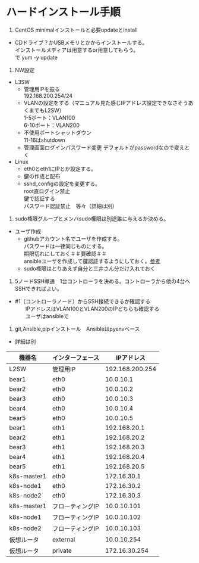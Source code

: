 # ハードインストール手順
1. CentOS minimalインストールと必要updateとinstall
  - CDドライブ？かUSBメモリとかからインストールする。  
  インストールメディアは用意するor用意してもらう。  
  で yum -y update  

1. NW設定
  - L3SW
    - 管理用IPを振る  
    192.168.200.254/24
    - VLANの設定をする（マニュアル見た感じIPアドレス設定できなさそうあくまでもL2SW）  
    1-5ポート：VLAN100  
    6-10ポート：VLAN200  
    - 不使用ポートシャットダウン  
    11-16はshutdown
    - 管理画面ログインパスワード変更
    デフォルトがpasswordなので変えとく  
- Linux
    - eth0とeth1にIPとか設定する。
    - 鍵の作成と配布
    - sshd_configの設定を変更する。  
    root直ログイン禁止  
    鍵で認証する  
    パスワード認証禁止　等々（詳細は別）  

1. sudo権限グループとメンバsudo権限は別途誰に与えるか決める。
  - ユーザ作成
    - githubアカウント名でユーザを作成する。  
      パスワードは一律同じものにする。  
      期限切れにしておく＃＃要確認＃＃  
      ansibleユーザを作成して鍵認証するようにしておく。[参考](https://qiita.com/komitomo/items/e78855fa1ccee1737ac7)
    - sudo権限はとりあえず自分と三井さん分だけ入れておく

1. 5ノードSSH導通　1台コントローラを決める。コントローラから他の4台へSSHできればよい。
  - #1（コントローラノード）からSSH接続できるか確認する  
　　IPアドレスはVLAN100とVLAN200のIPどちらも確認する  
　　ユーザはansibleで  

1. git,Ansible,pipインストール　Ansibleはpyenvベース
  - 詳細は別



| 機器名      | インターフェース | IPアドレス      |
|-------------|------------------|-----------------|
| L2SW        | 管理用IP         | 192.168.200.254 |
| bear1       | eth0             | 10.0.10.1       |
| bear2       | eth0             | 10.0.10.2       |
| bear3       | eth0             | 10.0.10.3       |
| bear4       | eth0             | 10.0.10.4       |
| bear5       | eth0             | 10.0.10.5       |
| bear1       | eth1             | 192.168.20.1    |
| bear2       | eth1             | 192.168.20.2    |
| bear3       | eth1             | 192.168.20.3    |
| bear4       | eth1             | 192.168.20.4    |
| bear5       | eth1             | 192.168.20.5    |
| k8s-master1 | eth0             | 172.16.30.1     |
| k8s-node1   | eth0             | 172.16.30.2     |
| k8s-node2   | eth0             | 172.16.30.3     |
| k8s-master1 | フローティングIP | 10.0.10.101     |
| k8s-node1   | フローティングIP | 10.0.10.102     |
| k8s-node2   | フローティングIP | 10.0.10.103     |
| 仮想ルータ  | external         | 10.0.10.254     |
| 仮想ルータ  | private          | 172.16.30.254   |
